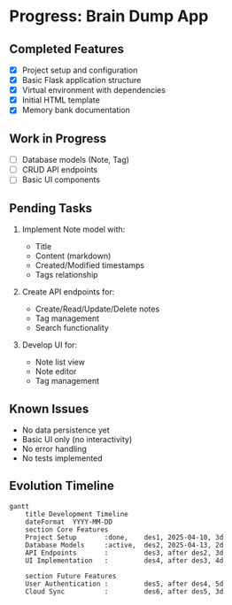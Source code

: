 # Progress: Brain Dump App

## Completed Features
- [x] Project setup and configuration
- [x] Basic Flask application structure
- [x] Virtual environment with dependencies
- [x] Initial HTML template
- [x] Memory bank documentation

## Work in Progress
- [ ] Database models (Note, Tag)
- [ ] CRUD API endpoints
- [ ] Basic UI components

## Pending Tasks
1. Implement Note model with:
   - Title
   - Content (markdown)
   - Created/Modified timestamps
   - Tags relationship

2. Create API endpoints for:
   - Create/Read/Update/Delete notes
   - Tag management
   - Search functionality

3. Develop UI for:
   - Note list view
   - Note editor
   - Tag management

## Known Issues
- No data persistence yet
- Basic UI only (no interactivity)
- No error handling
- No tests implemented

## Evolution Timeline
```mermaid
gantt
    title Development Timeline
    dateFormat  YYYY-MM-DD
    section Core Features
    Project Setup       :done,    des1, 2025-04-10, 3d
    Database Models     :active,  des2, 2025-04-13, 2d
    API Endpoints       :         des3, after des2, 3d
    UI Implementation   :         des4, after des3, 4d

    section Future Features
    User Authentication :         des5, after des4, 5d
    Cloud Sync          :         des6, after des5, 3d
